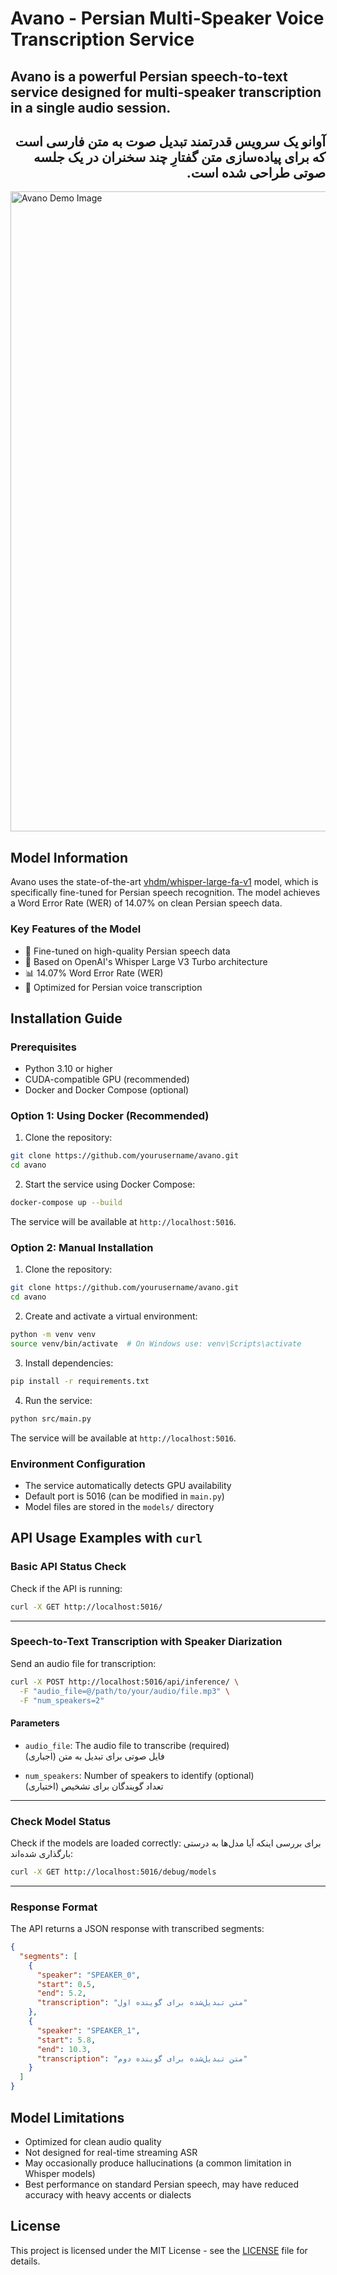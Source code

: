 # Avano - Persian Multi-Speaker Voice Transcription Service

## Avano is a powerful Persian speech-to-text service designed for multi-speaker transcription in a single audio session.  

## <div dir="rtl">آوانو یک سرویس قدرتمند تبدیل صوت به متن فارسی است که برای پیاده‌سازی متن گفتارِ چند سخنران در یک جلسه صوتی طراحی شده است.</div>

<img width="1536" height="1024" alt="Avano Demo Image" src="https://github.com/user-attachments/assets/f0b04dc5-42b7-47af-a895-504fc0c35062" />

## Model Information

Avano uses the state-of-the-art [vhdm/whisper-large-fa-v1](https://huggingface.co/vhdm/whisper-large-fa-v1) model, which is specifically fine-tuned for Persian speech recognition. The model achieves a Word Error Rate (WER) of 14.07% on clean Persian speech data.

### Key Features of the Model
- 🎯 Fine-tuned on high-quality Persian speech data
- 🚀 Based on OpenAI's Whisper Large V3 Turbo architecture
- 📊 14.07% Word Error Rate (WER)
- 💪 Optimized for Persian voice transcription

## Installation Guide

### Prerequisites
- Python 3.10 or higher
- CUDA-compatible GPU (recommended)
- Docker and Docker Compose (optional)

### Option 1: Using Docker (Recommended)
1. Clone the repository:
```bash
git clone https://github.com/yourusername/avano.git
cd avano
```

2. Start the service using Docker Compose:
```bash
docker-compose up --build
```

The service will be available at `http://localhost:5016`.

### Option 2: Manual Installation
1. Clone the repository:
```bash
git clone https://github.com/yourusername/avano.git
cd avano
```

2. Create and activate a virtual environment:
```bash
python -m venv venv
source venv/bin/activate  # On Windows use: venv\Scripts\activate
```

3. Install dependencies:
```bash
pip install -r requirements.txt
```

4. Run the service:
```bash
python src/main.py
```

The service will be available at `http://localhost:5016`.

### Environment Configuration
- The service automatically detects GPU availability
- Default port is 5016 (can be modified in `main.py`)
- Model files are stored in the `models/` directory

## API Usage Examples with `curl`  

### Basic API Status Check  

Check if the API is running:  

```bash
curl -X GET http://localhost:5016/
````

---

### Speech-to-Text Transcription with Speaker Diarization

Send an audio file for transcription:

```bash
curl -X POST http://localhost:5016/api/inference/ \
  -F "audio_file=@/path/to/your/audio/file.mp3" \
  -F "num_speakers=2"
```

#### Parameters

* `audio_file`: The audio file to transcribe (required)  
  فایل صوتی برای تبدیل به متن (اجباری)

* `num_speakers`: Number of speakers to identify (optional)  
  تعداد گویندگان برای تشخیص (اختیاری)

---

### Check Model Status

Check if the models are loaded correctly:
برای بررسی اینکه آیا مدل‌ها به درستی بارگذاری شده‌اند:

```bash
curl -X GET http://localhost:5016/debug/models
```

---

### Response Format

The API returns a JSON response with transcribed segments:

```json
{
  "segments": [
    {
      "speaker": "SPEAKER_0",
      "start": 0.5,
      "end": 5.2,
      "transcription": "متن تبدیل‌شده برای گوینده اول"
    },
    {
      "speaker": "SPEAKER_1",
      "start": 5.8,
      "end": 10.3,
      "transcription": "متن تبدیل‌شده برای گوینده دوم"
    }
  ]
}
```

## Model Limitations
- Optimized for clean audio quality
- Not designed for real-time streaming ASR
- May occasionally produce hallucinations (a common limitation in Whisper models)
- Best performance on standard Persian speech, may have reduced accuracy with heavy accents or dialects

## License
This project is licensed under the MIT License - see the [LICENSE](LICENSE) file for details.



